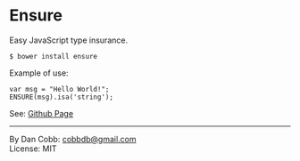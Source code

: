 Ensure
======

Easy JavaScript type insurance.

    $ bower install ensure

Example of use:

    var msg = "Hello World!";
    ENSURE(msg).isa('string');

See: [Github Page](http://www.github.com/cobbdb/ensure)

---
By Dan Cobb: <cobbdb@gmail.com>  
License: MIT
